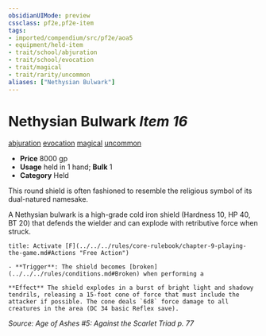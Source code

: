 ```yaml
---
obsidianUIMode: preview
cssclass: pf2e,pf2e-item
tags:
- imported/compendium/src/pf2e/aoa5
- equipment/held-item
- trait/school/abjuration
- trait/school/evocation
- trait/magical
- trait/rarity/uncommon
aliases: ["Nethysian Bulwark"]
---
```

# Nethysian Bulwark *Item 16*  
[abjuration](abjuration.md)  [evocation](evocation.md)  [magical](magical.md)  [uncommon](uncommon.md)  

- **Price** 8000 gp
- **Usage** held in 1 hand; **Bulk** 1
- **Category** Held

This round shield is often fashioned to resemble the religious symbol of its dual-natured namesake.

A Nethysian bulwark is a high-grade cold iron shield (Hardness 10, HP 40, BT 20) that defends the wielder and can explode with retributive force when struck.

```ad-embed-ability
title: Activate [F](../../../rules/core-rulebook/chapter-9-playing-the-game.md#Actions "Free Action")

- **Trigger**: The shield becomes [broken](../../../rules/conditions.md#Broken) when performing a

**Effect** The shield explodes in a burst of bright light and shadowy tendrils, releasing a 15-foot cone of force that must include the attacker if possible. The cone deals `6d8` force damage to all creatures in the area (DC 34 basic Reflex save).
```

*Source: Age of Ashes #5: Against the Scarlet Triad p. 77*
